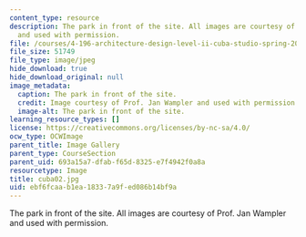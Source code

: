 ```yaml
---
content_type: resource
description: The park in front of the site. All images are courtesy of Prof. Jan Wampler
  and used with permission.
file: /courses/4-196-architecture-design-level-ii-cuba-studio-spring-2004/ebf6fcaab1ea18337a9fed086b14bf9a_cuba02.jpg
file_size: 51749
file_type: image/jpeg
hide_download: true
hide_download_original: null
image_metadata:
  caption: The park in front of the site.
  credit: Image courtesy of Prof. Jan Wampler and used with permission.
  image-alt: The park in front of the site.
learning_resource_types: []
license: https://creativecommons.org/licenses/by-nc-sa/4.0/
ocw_type: OCWImage
parent_title: Image Gallery
parent_type: CourseSection
parent_uid: 693a15a7-dfab-f65d-8325-e7f4942f0a8a
resourcetype: Image
title: cuba02.jpg
uid: ebf6fcaa-b1ea-1833-7a9f-ed086b14bf9a
---
```

The park in front of the site. All images are courtesy of Prof. Jan Wampler and used with permission.